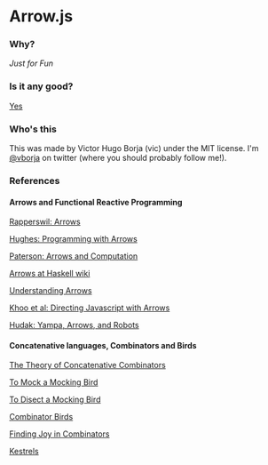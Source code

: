 Arrow.js
========

### Why?

*Just for Fun*

### Is it any good?

[Yes](https://news.ycombinator.com/item?id=3067434)

### Who's this

This was made by Victor Hugo Borja (vic) under the MIT license. I'm [@vborja](http://twitter.com/vborja) on twitter (where you should probably follow me!).

### References

#### Arrows and Functional Reactive Programming

[Rapperswil: Arrows ](http://wiki.ifs.hsr.ch/SemProgAnTr/files/ArrowsV4Final.pdf "Arrows")

[Hughes: Programming with Arrows](http://www.cse.chalmers.se/~rjmh/afp-arrows.pdf)

[Paterson: Arrows and Computation](http://www.soi.city.ac.uk/~ross/talks/fop.pdf)

[Arrows at Haskell wiki](http://www.haskell.org/haskellwiki/Arrow)

[Understanding Arrows](http://en.wikibooks.org/wiki/Haskell/Understanding_arrows)

[Khoo et al: Directing Javascript with Arrows](http://www.cs.umd.edu/~jfoster/papers/dls09-arrows.pdf)

[Hudak: Yampa, Arrows, and Robots](http://www.cs.yale.edu/homes/hudak/CS429F04/LectureSlides/YampaForCs429.ppt)

#### Concatenative languages, Combinators and Birds

[The Theory of Concatenative Combinators](http://tunes.org/~iepos/joy.html)

[To Mock a Mocking Bird](http://en.wikipedia.org/wiki/To_Mock_a_Mockingbird)

[To Disect a Mocking Bird](http://dkeenan.com/Lambda/index.htm)

[Combinator Birds](http://www.angelfire.com/tx4/cus/combinator/birds.html)

[Finding Joy in Combinators](https://github.com/raganwald/homoiconic/blob/master/2008-11-16/joy.md)

[Kestrels](https://github.com/raganwald/homoiconic/blob/master/2008-10-29/kestrel.markdown)



